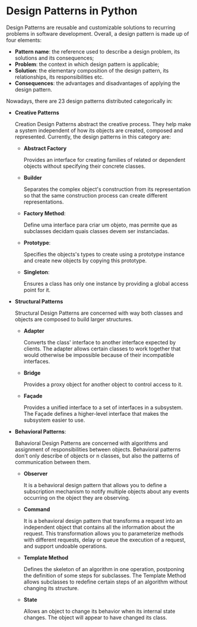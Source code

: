 # Design Patterns in Python

Design Patterns are reusable and customizable solutions to recurring problems in software development.
Overall, a design pattern is made up of four elements:

- **Pattern name**: the reference used to describe a design problem, its solutions and its consequences;
- **Problem**: the context in which design pattern is applicable;
- **Solution**: the elementary composition of the design pattern, its relationships, its responsibilities etc.
- **Consequences**: the advantages and disadvantages of applying the design pattern.

Nowadays, there are 23 design patterns distributed categorically in:

- **Creative Patterns**  

  Creation Design Patterns abstract the creative process. They help make a system independent of how its objects are created, composed and represented. 
  Currently, the design patterns in this category are:
  - **Abstract Factory** 

    Provides an interface for creating families of related or dependent objects without specifying their concrete classes.

  - **Builder**

    Separates the complex object's construction from its representation so that the same construction process can create different representations.

  - **Factory Method**:

    Define uma interface para criar um objeto, mas permite que as subclasses decidam quais classes devem ser instanciadas.

  - **Prototype**:

    Specifies the objects's types to create using a prototype instance and create new objects by copying this prototype.

  - **Singleton**: 

    Ensures a class has only one instance by providing a global access point for it.
  
- **Structural Patterns**  

  Structural Design Patterns are concerned with way both classes and objects are composed to build larger structures.

  - **Adapter**
    
    Converts the class' interface to another interface expected by clients. The adapter allows certain classes to work together that would otherwise be impossible because of their incompatible interfaces.

  - **Bridge**
    
    Provides a proxy object for another object to control access to it.
    
  - **Façade**
    
    Provides a unified interface to a set of interfaces in a subsystem. The Façade defines a higher-level interface that makes the subsystem easier to use.

- **Behavioral Patterns**:

  Bahavioral Design Patterns are concerned with algorithms and assignment of responsibilities between objects. Behavioral patterns don't only describe of objects or    n classes, but also the patterns of communication between them.

  - **Observer**

    It is a behavioral design pattern that allows you to define a subscription mechanism to notify multiple objects about any events occurring on the object they are observing.

  - **Command**

    It is a behavioral design pattern that transforms a request into an independent object that contains all the information about the request. This transformation allows you to parameterize methods with different requests, delay or queue the execution of a request, and support undoable operations.

  - **Template Method**

    Defines the skeleton of an algorithm in one operation, postponing the definition of some steps for subclasses. The Template Method allows subclasses to redefine certain steps of an algorithm without changing its structure.


  - **State**

    Allows an object to change its behavior when its internal state changes. The object will appear to have changed its class.

  
    
